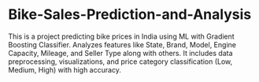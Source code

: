 # Bike-Sales-Prediction-and-Analysis
This is a project predicting bike prices in India using ML with Gradient Boosting Classifier. Analyzes features like State, Brand, Model, Engine Capacity, Mileage, and Seller Type along with others. It includes data preprocessing, visualizations, and price category classification (Low, Medium, High) with high accuracy.
